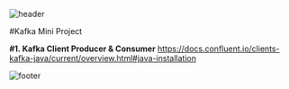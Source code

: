 ![header](https://capsule-render.vercel.app/api?type=wave&color=timeGradient&height=300&section=header&text=OneDayOneCommit&fontSize=45)	

<p>#Kafka Mini Project<p>


**#1. Kafka Client Producer & Consumer**
https://docs.confluent.io/clients-kafka-java/current/overview.html#java-installation



![footer](https://capsule-render.vercel.app/api?type=wave&color=timeGradient&height=200&section=footer&fontSize=90)
